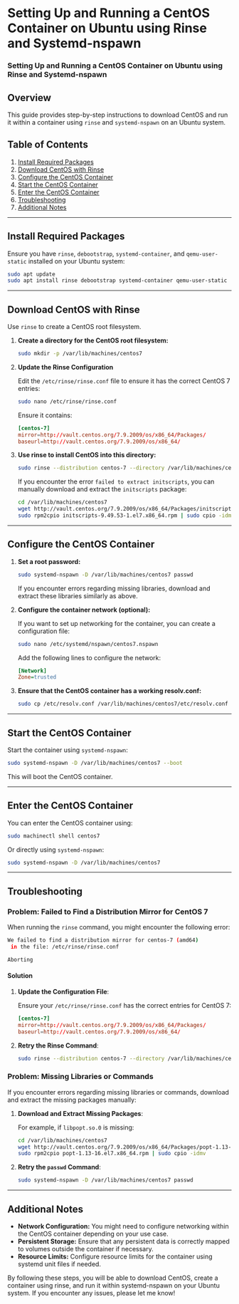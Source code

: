 # Setting Up and Running a CentOS Container on Ubuntu using Rinse and Systemd-nspawn

### Setting Up and Running a CentOS Container on Ubuntu using Rinse and Systemd-nspawn

## Overview

This guide provides step-by-step instructions to download CentOS and run it within a container using `rinse` and `systemd-nspawn` on an Ubuntu system.

## Table of Contents

1. [Install Required Packages](#install-required-packages)
2. [Download CentOS with Rinse](#download-centos-with-rinse)
3. [Configure the CentOS Container](#configure-the-centos-container)
4. [Start the CentOS Container](#start-the-centos-container)
5. [Enter the CentOS Container](#enter-the-centos-container)
6. [Troubleshooting](#troubleshooting)
7. [Additional Notes](#additional-notes)

---

## Install Required Packages

Ensure you have `rinse`, `debootstrap`, `systemd-container`, and `qemu-user-static` installed on your Ubuntu system:

```sh
sudo apt update
sudo apt install rinse debootstrap systemd-container qemu-user-static
```

---

## Download CentOS with Rinse

Use `rinse` to create a CentOS root filesystem.

1. **Create a directory for the CentOS root filesystem:**

   ```sh
   sudo mkdir -p /var/lib/machines/centos7
   ```

2. **Update the Rinse Configuration**

   Edit the `/etc/rinse/rinse.conf` file to ensure it has the correct CentOS 7 entries:

   ```sh
   sudo nano /etc/rinse/rinse.conf
   ```

   Ensure it contains:

   ```conf
   [centos-7]
   mirror=http://vault.centos.org/7.9.2009/os/x86_64/Packages/
   baseurl=http://vault.centos.org/7.9.2009/os/x86_64/
   ```

3. **Use rinse to install CentOS into this directory:**

   ```sh
   sudo rinse --distribution centos-7 --directory /var/lib/machines/centos7 --arch amd64
   ```

   If you encounter the error `failed to extract initscripts`, you can manually download and extract the `initscripts` package:

   ```sh
   cd /var/lib/machines/centos7
   wget http://vault.centos.org/7.9.2009/os/x86_64/Packages/initscripts-9.49.53-1.el7.x86_64.rpm
   sudo rpm2cpio initscripts-9.49.53-1.el7.x86_64.rpm | sudo cpio -idmv
   ```

---

## Configure the CentOS Container

1. **Set a root password:**

   ```sh
   sudo systemd-nspawn -D /var/lib/machines/centos7 passwd
   ```

   If you encounter errors regarding missing libraries, download and extract these libraries similarly as above.

2. **Configure the container network (optional):**

   If you want to set up networking for the container, you can create a configuration file:

   ```sh
   sudo nano /etc/systemd/nspawn/centos7.nspawn
   ```

   Add the following lines to configure the network:

   ```ini
   [Network]
   Zone=trusted
   ```

3. **Ensure that the CentOS container has a working resolv.conf:**

   ```sh
   sudo cp /etc/resolv.conf /var/lib/machines/centos7/etc/resolv.conf
   ```

---

## Start the CentOS Container

Start the container using `systemd-nspawn`:

```sh
sudo systemd-nspawn -D /var/lib/machines/centos7 --boot
```

This will boot the CentOS container.

---

## Enter the CentOS Container

You can enter the CentOS container using:

```sh
sudo machinectl shell centos7
```

Or directly using `systemd-nspawn`:

```sh
sudo systemd-nspawn -D /var/lib/machines/centos7
```

---

## Troubleshooting

### Problem: Failed to Find a Distribution Mirror for CentOS 7

When running the `rinse` command, you might encounter the following error:

```sh
We failed to find a distribution mirror for centos-7 (amd64)
 in the file: /etc/rinse/rinse.conf

Aborting
```

#### Solution

1. **Update the Configuration File**:

   Ensure your `/etc/rinse/rinse.conf` has the correct entries for CentOS 7:

   ```conf
   [centos-7]
   mirror=http://vault.centos.org/7.9.2009/os/x86_64/Packages/
   baseurl=http://vault.centos.org/7.9.2009/os/x86_64/
   ```

2. **Retry the Rinse Command**:

   ```sh
   sudo rinse --distribution centos-7 --directory /var/lib/machines/centos7 --arch amd64
   ```

### Problem: Missing Libraries or Commands

If you encounter errors regarding missing libraries or commands, download and extract the missing packages manually:

1. **Download and Extract Missing Packages**:

   For example, if `libpopt.so.0` is missing:

   ```sh
   cd /var/lib/machines/centos7
   wget http://vault.centos.org/7.9.2009/os/x86_64/Packages/popt-1.13-16.el7.x86_64.rpm
   sudo rpm2cpio popt-1.13-16.el7.x86_64.rpm | sudo cpio -idmv
   ```

2. **Retry the `passwd` Command**:

   ```sh
   sudo systemd-nspawn -D /var/lib/machines/centos7 passwd
   ```

---

## Additional Notes

- **Network Configuration:** You might need to configure networking within the CentOS container depending on your use case.
- **Persistent Storage:** Ensure that any persistent data is correctly mapped to volumes outside the container if necessary.
- **Resource Limits:** Configure resource limits for the container using systemd unit files if needed.

By following these steps, you will be able to download CentOS, create a container using rinse, and run it within systemd-nspawn on your Ubuntu system. If you encounter any issues, please let me know!
